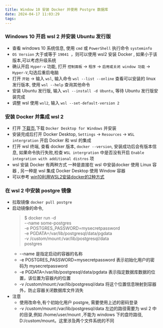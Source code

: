 ```yaml
---
title: Window 10 安装 Docker 并使用 Postgre 数据库
date: 2024-04-17 11:03:29
tags:
---
```

### Windows 10 开启 wsl 2 并安装 Ubuntu 发行版

- 查看 windows 10 系统信息, 使用 `cmd` 或 `PowerShell` 执行命令 `systeminfo`
- `OS Version` 大于或等于 `19041 `，则可以使用 wsl2 安装 Docker , 如果小于该版本,可以考虑升级系统
- 确认开启 `Hyper-v` 功能, 打开 `控制面板` -> `程序` -> `启用或关闭 window 功能` -> `Hyper-V`,勾选后重启电脑
- 打开 `开始` ->  输入 `wsl`, 输入命令 `wsl --list --online` 查看可以安装的 linux 发行版本, 使用 `wsl --help` 查询其他命令
- 安装 Ubuntu 发行版, 输入 `wsl --install -d Ubuntu`, 等待 Ubuntu 发行版安装完成
- 调整 wsl 使用 `wsl2`, 输入 `wsl --set-default-version 2`

### 安装 Docker 并集成 wsl 2
- 打开 [下载页](https://docs.docker.com/desktop/install/windows-install/),下载 `Docker Desktop for Windows` 并安装
- 安装完成后打开 Docker Desktop, `Settings` -> `Resources` -> `WSL intergration` 开启 Docker 和 wsl 的集成
- 打开 wsl 终端, 查看 docker 版本, `docker --version`, 安装成功后会有版本信息, 如果命令执行失败,检查 `WSL intergration` 中是否没有开启 `Enable integration with additional distros` 项
- wsl 安装 Docker 有两种方式 一种是直接在 wsl 中安装docker 使用 Linux 容器 , 另一种是 wsl 集成 Docker Desktop 使用 Window 容器
- 可以参考 [win10利用WSL2安装docker的2种方式](https://zhuanlan.zhihu.com/p/148511634)

### 在 wsl 2 中安装 postgre 镜像
- 拉取镜像 `docker pull postgre`
- 启动镜像的命令, 
  > $ docker run -d \
    --name some-postgres \
    -e POSTGRES_PASSWORD=mysecretpassword \
    -e PGDATA=/var/lib/postgresql/data/pgdata \
    -v /custom/mount:/var/lib/postgresql/data \
    postgres
    -   --name 是指定启动的容器的名称 
    -   -e POSTGRES_PASSWORD=mysecretpassword 表示初始化用户的密码为 mysecretpassword
    -   -e PGDATA=/var/lib/postgresql/data/pgdata 表示指定数据库数据的位置，该位置为容器内的位置
    -   -v /custom/mount:/var/lib/postgresql/data 将这个位置信息映射到容器外，防止容器关闭数据库文件消失
- 注意
  - 使用改命令,有个初始化用户 postgre, 需要使用上述的密码登录
  - -v /custom/mount:/var/lib/postgresql/data 左边的路径需要为 wsl 2 中的目录,例如 /home/user/mount ,不能为 windows 下的盘符路径, D:/custom/mount。这里涉及两个文件系统的不同
